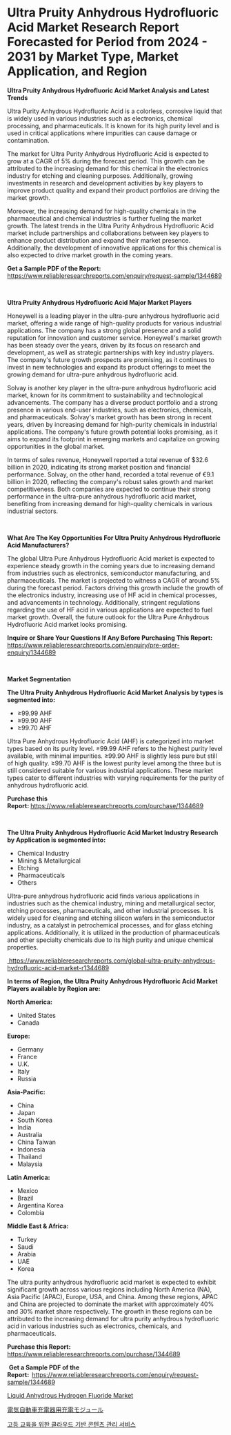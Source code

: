 <p><h1>Ultra Pruity Anhydrous Hydrofluoric Acid Market Research Report Forecasted for Period from 2024 -  2031 by Market Type, Market Application, and Region</h1></p><p><strong>Ultra Pruity Anhydrous Hydrofluoric Acid Market Analysis and Latest Trends</strong></p>
<p><p>Ultra Purity Anhydrous Hydrofluoric Acid is a colorless, corrosive liquid that is widely used in various industries such as electronics, chemical processing, and pharmaceuticals. It is known for its high purity level and is used in critical applications where impurities can cause damage or contamination.</p><p>The market for Ultra Purity Anhydrous Hydrofluoric Acid is expected to grow at a CAGR of 5% during the forecast period. This growth can be attributed to the increasing demand for this chemical in the electronics industry for etching and cleaning purposes. Additionally, growing investments in research and development activities by key players to improve product quality and expand their product portfolios are driving the market growth.</p><p>Moreover, the increasing demand for high-quality chemicals in the pharmaceutical and chemical industries is further fueling the market growth. The latest trends in the Ultra Purity Anhydrous Hydrofluoric Acid market include partnerships and collaborations between key players to enhance product distribution and expand their market presence. Additionally, the development of innovative applications for this chemical is also expected to drive market growth in the coming years.</p></p>
<p><strong>Get a Sample PDF of the Report:&nbsp;</strong> <a href="https://www.reliableresearchreports.com/enquiry/request-sample/1344689">https://www.reliableresearchreports.com/enquiry/request-sample/1344689</a></p>
<p>&nbsp;</p>
<p><strong>Ultra Pruity Anhydrous Hydrofluoric Acid Major Market Players</strong></p>
<p><p>Honeywell is a leading player in the ultra-pure anhydrous hydrofluoric acid market, offering a wide range of high-quality products for various industrial applications. The company has a strong global presence and a solid reputation for innovation and customer service. Honeywell's market growth has been steady over the years, driven by its focus on research and development, as well as strategic partnerships with key industry players. The company's future growth prospects are promising, as it continues to invest in new technologies and expand its product offerings to meet the growing demand for ultra-pure anhydrous hydrofluoric acid.</p><p>Solvay is another key player in the ultra-pure anhydrous hydrofluoric acid market, known for its commitment to sustainability and technological advancements. The company has a diverse product portfolio and a strong presence in various end-user industries, such as electronics, chemicals, and pharmaceuticals. Solvay's market growth has been strong in recent years, driven by increasing demand for high-purity chemicals in industrial applications. The company's future growth potential looks promising, as it aims to expand its footprint in emerging markets and capitalize on growing opportunities in the global market.</p><p>In terms of sales revenue, Honeywell reported a total revenue of $32.6 billion in 2020, indicating its strong market position and financial performance. Solvay, on the other hand, recorded a total revenue of €9.1 billion in 2020, reflecting the company's robust sales growth and market competitiveness. Both companies are expected to continue their strong performance in the ultra-pure anhydrous hydrofluoric acid market, benefiting from increasing demand for high-quality chemicals in various industrial sectors.</p></p>
<p>&nbsp;</p>
<p><strong>What Are The Key Opportunities For Ultra Pruity Anhydrous Hydrofluoric Acid Manufacturers?</strong></p>
<p><p>The global Ultra Pure Anhydrous Hydrofluoric Acid market is expected to experience steady growth in the coming years due to increasing demand from industries such as electronics, semiconductor manufacturing, and pharmaceuticals. The market is projected to witness a CAGR of around 5% during the forecast period. Factors driving this growth include the growth of the electronics industry, increasing use of HF acid in chemical processes, and advancements in technology. Additionally, stringent regulations regarding the use of HF acid in various applications are expected to fuel market growth. Overall, the future outlook for the Ultra Pure Anhydrous Hydrofluoric Acid market looks promising.</p></p>
<p><strong>Inquire or Share Your Questions If Any Before Purchasing This Report:</strong> <a href="https://www.reliableresearchreports.com/enquiry/pre-order-enquiry/1344689">https://www.reliableresearchreports.com/enquiry/pre-order-enquiry/1344689</a></p>
<p>&nbsp;</p>
<p><strong>Market Segmentation</strong></p>
<p><strong>The Ultra Pruity Anhydrous Hydrofluoric Acid Market Analysis by types is segmented into:</strong></p>
<p><ul><li>≥99.99 AHF</li><li>≥99.90 AHF</li><li>≥99.70 AHF</li></ul></p>
<p><p>Ultra Pure Anhydrous Hydrofluoric Acid (AHF) is categorized into market types based on its purity level. ≥99.99 AHF refers to the highest purity level available, with minimal impurities. ≥99.90 AHF is slightly less pure but still of high quality. ≥99.70 AHF is the lowest purity level among the three but is still considered suitable for various industrial applications. These market types cater to different industries with varying requirements for the purity of anhydrous hydrofluoric acid.</p></p>
<p><strong>Purchase this Report:&nbsp;</strong><a href="https://www.reliableresearchreports.com/purchase/1344689">https://www.reliableresearchreports.com/purchase/1344689</a></p>
<p>&nbsp;</p>
<p><strong>The Ultra Pruity Anhydrous Hydrofluoric Acid Market Industry Research by Application is segmented into:</strong></p>
<p><ul><li>Chemical Industry</li><li>Mining & Metallurgical</li><li>Etching</li><li>Pharmaceuticals</li><li>Others</li></ul></p>
<p><p>Ultra-pure anhydrous hydrofluoric acid finds various applications in industries such as the chemical industry, mining and metallurgical sector, etching processes, pharmaceuticals, and other industrial processes. It is widely used for cleaning and etching silicon wafers in the semiconductor industry, as a catalyst in petrochemical processes, and for glass etching applications. Additionally, it is utilized in the production of pharmaceuticals and other specialty chemicals due to its high purity and unique chemical properties.</p></p>
<p><a href="https://www.reliableresearchreports.com/global-ultra-pruity-anhydrous-hydrofluoric-acid-market-r1344689">&nbsp;https://www.reliableresearchreports.com/global-ultra-pruity-anhydrous-hydrofluoric-acid-market-r1344689</a></p>
<p><strong>In terms of Region, the Ultra Pruity Anhydrous Hydrofluoric Acid Market Players available by Region are:</strong></p>
<p>
    <p> <strong> North America: </strong>
        <ul>
            <li>United States</li>
            <li>Canada</li>
        </ul>
        </p> 
    <p> <strong> Europe: </strong>
        <ul>
            <li>Germany</li>
            <li>France</li>
            <li>U.K.</li>
            <li>Italy</li>
            <li>Russia</li>
        </ul>
        </p> 
    <p> <strong> Asia-Pacific: </strong>
        <ul>
            <li>China</li>
            <li>Japan</li>
            <li>South Korea</li>
            <li>India</li>
            <li>Australia</li>
            <li>China Taiwan</li>
            <li>Indonesia</li>
            <li>Thailand</li>
            <li>Malaysia</li>
        </ul>
        </p> 
    <p> <strong> Latin America: </strong>
        <ul>
            <li>Mexico</li>
            <li>Brazil</li>
            <li>Argentina Korea</li>
            <li>Colombia</li>
        </ul>
        </p> 
    <p> <strong> Middle East & Africa: </strong>
        <ul>
            <li>Turkey</li>
            <li>Saudi</li>
            <li>Arabia</li>
            <li>UAE</li>
            <li>Korea</li>
        </ul>
    </p>
    </p>
<p><p>The ultra purity anhydrous hydrofluoric acid market is expected to exhibit significant growth across various regions including North America (NA), Asia Pacific (APAC), Europe, USA, and China. Among these regions, APAC and China are projected to dominate the market with approximately 40% and 30% market share respectively. The growth in these regions can be attributed to the increasing demand for ultra purity anhydrous hydrofluoric acid in various industries such as electronics, chemicals, and pharmaceuticals.</p></p>
<p><strong>Purchase this Report: </strong><a href="https://www.reliableresearchreports.com/purchase/1344689">https://www.reliableresearchreports.com/purchase/1344689</a></p>
<p>&nbsp;<strong>Get a Sample PDF of the Report:&nbsp;&nbsp;</strong><a href="https://www.reliableresearchreports.com/enquiry/request-sample/1344689">https://www.reliableresearchreports.com/enquiry/request-sample/1344689</a></p>
<p><strong></strong></p>
<p><p><a href="https://github.com/sofayahoo2023/Market-Research-Report-List-4/blob/main/liquid-anhydrous-hydrogen-fluoride-market.md">Liquid Anhydrous Hydrogen Fluoride Market</a></p><p><a href="https://github.com/pepo3k/Market-Research-Report-List-2/blob/main/7544832100197.md">電気自動車充電器用充電モジュール</a></p><p><a href="https://github.com/royErdmtyan906778/Market-Research-Report-List-2/blob/main/771348091517.md">고등 교육을 위한 클라우드 기반 콘텐츠 관리 서비스</a></p></p>